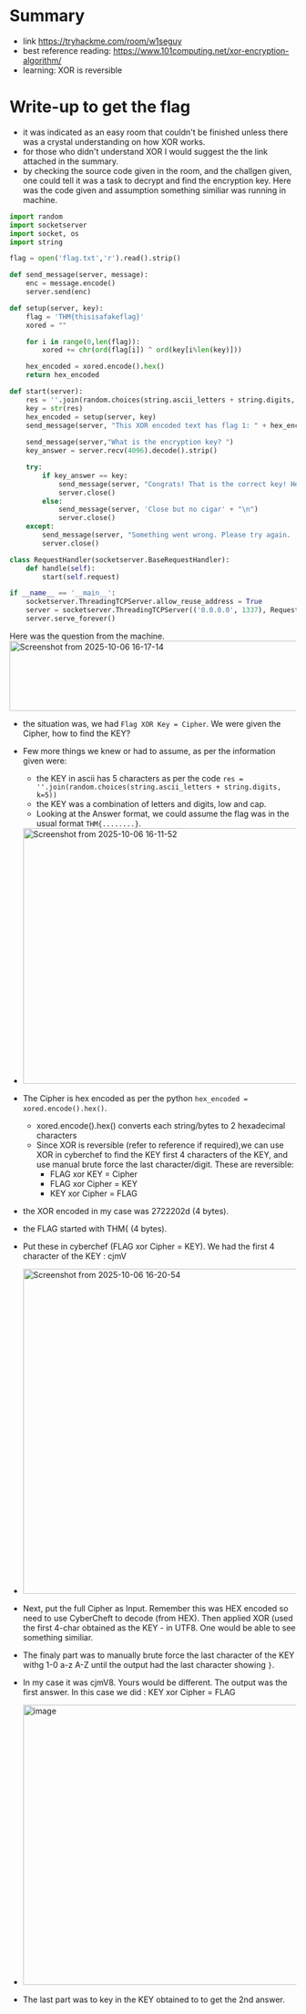 # Summary
- link https://tryhackme.com/room/w1seguy
- best reference reading: https://www.101computing.net/xor-encryption-algorithm/
- learning: XOR is reversible

# Write-up to get the flag
- it was indicated as an easy room that couldn't be finished unless there was a crystal understanding on how XOR works.
- for those who didn't understand XOR I would suggest the the link attached in the summary.
- by checking the source code given in the room, and the challgen given, one could tell it was a task to decrypt and find the encryption key. Here was the code given and assumption something similiar was running in machine.
```python
import random
import socketserver 
import socket, os
import string

flag = open('flag.txt','r').read().strip()

def send_message(server, message):
    enc = message.encode()
    server.send(enc)

def setup(server, key):
    flag = 'THM{thisisafakeflag}' 
    xored = ""

    for i in range(0,len(flag)):
        xored += chr(ord(flag[i]) ^ ord(key[i%len(key)]))

    hex_encoded = xored.encode().hex()
    return hex_encoded

def start(server):
    res = ''.join(random.choices(string.ascii_letters + string.digits, k=5))
    key = str(res)
    hex_encoded = setup(server, key)
    send_message(server, "This XOR encoded text has flag 1: " + hex_encoded + "\n")
    
    send_message(server,"What is the encryption key? ")
    key_answer = server.recv(4096).decode().strip()

    try:
        if key_answer == key:
            send_message(server, "Congrats! That is the correct key! Here is flag 2: " + flag + "\n")
            server.close()
        else:
            send_message(server, 'Close but no cigar' + "\n")
            server.close()
    except:
        send_message(server, "Something went wrong. Please try again. :)\n")
        server.close()

class RequestHandler(socketserver.BaseRequestHandler):
    def handle(self):
        start(self.request)

if __name__ == '__main__':
    socketserver.ThreadingTCPServer.allow_reuse_address = True
    server = socketserver.ThreadingTCPServer(('0.0.0.0', 1337), RequestHandler)
    server.serve_forever()
```
Here was the question from the machine.
<img width="697" height="123" alt="Screenshot from 2025-10-06 16-17-14" src="https://github.com/user-attachments/assets/c4694b1b-2a81-415a-8759-62be361cebf2" />

- the situation was, we had `Flag XOR Key = Cipher`. We were given the Cipher, how to find the KEY?
- Few more things we knew or had to assume, as per the information given were:
  - the KEY in ascii has 5 characters as per the code `res = ''.join(random.choices(string.ascii_letters + string.digits, k=5))`
  - the KEY was a combination of letters and digits, low and cap.
  - Looking at the Answer format, we could assume the flag was in the usual format `THM{........}`.
- <img width="653" height="449" alt="Screenshot from 2025-10-06 16-11-52" src="https://github.com/user-attachments/assets/4012fdee-46f7-48ad-865f-fd6f47705bc0" />
- The Cipher is hex encoded as per the python `hex_encoded = xored.encode().hex()`.
    - xored.encode().hex() converts each string/bytes to 2 hexadecimal characters
  - Since XOR is reversible (refer to reference if required),we can use XOR in cyberchef to find the KEY first 4 characters of the KEY, and use manual brute force the last character/digit. These are reversible:
    - FLAG xor KEY = Cipher
    - FLAG xor Cipher = KEY
    - KEY xor Cipher = FLAG
- the XOR encoded in my case was 2722202d (4 bytes).
- the FLAG started with THM{ (4 bytes).
- Put these in cyberchef (FLAG xor Cipher = KEY). We had the first 4 character of the KEY : cjmV
- <img width="1862" height="571" alt="Screenshot from 2025-10-06 16-20-54" src="https://github.com/user-attachments/assets/9491fe05-ec44-436f-b609-0489dec5eeed" />
- Next, put the full Cipher as Input. Remember this was HEX encoded so need to use CyberCheft to decode (from HEX). Then applied XOR (used the first 4-char obtained as the KEY - in UTF8. One would be able to see something similiar.
- The finaly part was to manually brute force the last character of the KEY withg 1-0 a-z A-Z until the output had the last character showing `}`.
- In my case it was cjmV8. Yours would be different. The output was the first answer. In this case we did : KEY xor Cipher = FLAG
- <img width="1708" height="492" alt="image" src="https://github.com/user-attachments/assets/f035b73f-f851-41bc-b788-c3760b39bc34" />

- The last part was to key in the KEY obtained to to get the 2nd answer.

